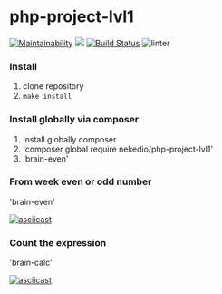 # php-project-lvl1

[![Maintainability](https://api.codeclimate.com/v1/badges/d3929ac0baeeac57016e/maintainability)](https://codeclimate.com/github/nekedio/php-project-lvl1/maintainability)
<a href="https://codeclimate.com/github/nekedio/php-project-lvl1/test_coverage"><img src="https://api.codeclimate.com/v1/badges/d3929ac0baeeac57016e/test_coverage" /></a>
[![Build Status](https://travis-ci.com/nekedio/php-project-lvl1.svg?branch=master)](https://travis-ci.com/nekedio/php-project-lvl1)
![linter](https://github.com/nekedio/php-project-lvl1/workflows/linter/badge.svg)

### Install

1. clone repository
2. `make install`

### Install globally via composer

1. Install globally composer
2. 'composer global require nekedio/php-project-lvl1'
3. 'brain-even'

### From week even or odd number
'brain-even'

[![asciicast](https://asciinema.org/a/304369.svg)](https://asciinema.org/a/304369)


### Count the expression
'brain-calc'

[![asciicast](https://asciinema.org/a/305094.svg)](https://asciinema.org/a/305094)


<script id="asciicast-305094" src="https://asciinema.org/a/305094.js" async></script>

